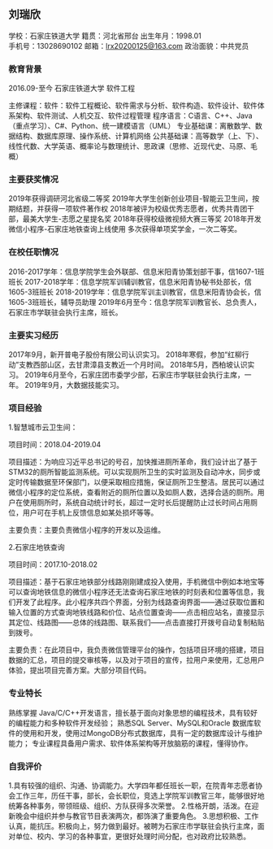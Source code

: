## 刘瑞欣

学校：石家庄铁道大学       籍贯：河北省邢台               出生年月：1998.01     
手机号：13028690102       邮箱：lrx20200125@163.com     政治面貌：中共党员

### 教育背景

2016.09-至今     石家庄铁道大学     软件工程

主修课程：软件：软件工程概论、软件需求与分析、软件构造、软件设计、软件体系架构、软件测试、人机交互、软件过程管理 
程序语言：C语言、C++、Java（重点学习）、C#、Python、统一建模语言（UML） 专业基础课：离散数学、数据结构、数据库原理、操作系统、计算机网络 
公共基础课：高等数学（上、下）、线性代数、大学英语、概率论与数理统计、思政课（思修、近现代史、马原、毛概）

### 主要获奖情况

2019年获得调研河北省级二等奖 2019年大学生创新创业项目-智能云卫生间，按期结题，并获得一项软件著作权 
2018年被评为校级优秀志愿者，优秀共青团干部，最美大学生-志愿之星提名奖 
2018年获得校级微视频大赛三等奖 
2018年开发微信小程序-石家庄地铁查询上线使用 
多次获得单项奖学金，一次二等奖。

### 在校任职情况

2016-2017学年：信息学院学生会外联部、信息米阳青协策划部干事，信1607-1班班长 
2017-2018学年：信息学院军训辅训教官，信息米阳青协秘书处部长，信1605-3班班长 
2018-2019学年：信息学院军训主训教官，信息米阳青协会长，信1605-3班班长，辅导员助理 
2019年6月至今：信息学院军训教官长、总负责人，石家庄市学联驻会执行主席，班长。

### 主要实习经历

2017年9月，新开普电子股份有限公司认识实习。 2018年寒假，参加“红柳行动”支教西部山区，去甘肃漳县支教近一个月时间。 2018年5月，西柏坡认识实习。 2019年6月至今，石家庄团市委学少部，石家庄市学联驻会执行主席，一年。 2019年9月，大数据技能实习。

### 项目经验

1.智慧城市云卫生间：

项目时间：2018.04-2019.04

项目描述：为响应习近平总书记的号召，加快推进厕所革命，我们设计出了基于STM32的厕所智能监测系统。可以实现厕所卫生的实时监测及自动冲水，同步或定时传输数据至环保部门，以便采取相应措施，保证厕所卫生整洁。居民可以通过微信小程序的定位系统，查看附近的厕所位置以及如厕人数，选择合适的厕所。用户在使用厕所时，系统自动统计时长，超过一定时长后提醒防止过长时间占用厕位，用户可在手机上反馈信息如某处损坏等等。

主要负责：主要负责微信小程序的开发以及运维。

2.石家庄地铁查询

项目时间：2017.10-2018.02

项目描述：基于石家庄地铁部分线路刚刚建成投入使用，手机微信中例如本地宝等可以查询地铁信息的微信小程序还无法查询石家庄地铁的时刻表和位置等信息，我们开发了此程序。此小程序共四个界面，分别为线路查询界面——通过获取位置和输入位置的方式查询地铁线路和价位、站点位置查询——点击相应站名，直接显示其定位、线路图——总体的线路图、联系我们——点击直接打开拨号自动复制粘贴到拨号。

主要负责：在此项目中，我负责微信管理平台的操作，包括项目环境的搭建，项目数据的汇总，项目的提交审核等，以及对于项目的宣传，拉用户来使用，汇总用户体验，提出项目完善方案。大部分项目代码。

### 专业特长

熟练掌握 Java/C/C++开发语言，擅长基于面向对象思想的编程技术，具有较好的编程能力和多种软件开发经验； 熟悉SQL Server、MySQL和Oracle 数据库软件的使用和开发，使用过MongoDB分布式数据库，具有一定的数据库设计与维护能力； 专业课程具备用户需求、软件体系架构等开放脑筋的课程，懂得协作。

### 自我评价

1.具有较强的组织、沟通、协调能力。大学四年都任班长一职，在院青年志愿者协会工作三年，历任干事，部长，会长职位，竞选上学院军训教官三年，能够很好地统筹各种事务，带领班级、组织、方队获得多次荣誉。
2.性格开朗，活泼。在迎新晚会中组织并参与教官节目表演两次，都饰演了重要角色。
3.思想积极、工作认真，能抗压。积极向上，努力做到最好。被聘为石家庄市学联驻会执行主席，面对单位、校内、学习的各种事宜，更很好处理时间分配，也对政府比较熟悉。
